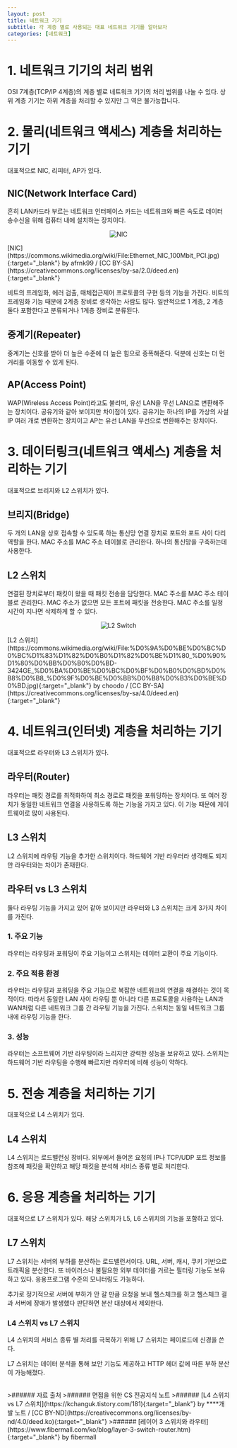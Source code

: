 ```yaml
---
layout: post
title: 네트워크 기기
subtitle: 각 계층 별로 사용되는 대표 네트워크 기기를 알아보자
categories: [네트워크]
---
```


# 1. 네트워크 기기의 처리 범위

OSI 7계층(TCP/IP 4계층)의 계층 별로 네트워크 기기의 처리 범위를 나눌 수 있다. 상위 계층 기기는 하위 계층을 처리할 수 있지만 그 역은 불가능합니다. 

# 2. 물리(네트워크 액세스) 계층을 처리하는 기기

대표적으로 NIC, 리피터, AP가 있다.

## NIC(Network Interface Card)

흔히 LAN카드라 부르는 네트워크 인터페이스 카드는 네트워크와 빠른 속도로 데이터 송수신을 위해 컴퓨터 내에 설치하는 장치이다.

<p align="center"><img class="img-fluid" src="https://upload.wikimedia.org/wikipedia/commons/6/60/Ethernet_NIC_100Mbit_PCI.jpg" alt="NIC" /></p>
<span class="caption text-muted">[NIC](https://commons.wikimedia.org/wiki/File:Ethernet_NIC_100Mbit_PCI.jpg){:target="_blank"} by afrnk99 / [CC BY-SA](https://creativecommons.org/licenses/by-sa/2.0/deed.en){:target="_blank"}</span>

비트의 프레임화, 에러 검출, 매체접근제어 프로토콜의 구현 등의 기능을 가진다. 비트의 프레임화 기능 때문에 2계층 장비로 생각하는 사람도 많다. 일반적으로 1 계층, 2 계층 둘다 포함한다고 분류되거나 1계층 장비로 분류된다.

## 중계기(Repeater)

중계기는 신호를 받아 더 높은 수준에 더 높은 힘으로 증폭해준다. 덕분에 신호는 더 먼 거리를 이동할 수 있게 된다. 

## AP(Access Point)

WAP(Wireless Access Point)라고도 불리며, 유선 LAN을 무선 LAN으로 변환해주는 장치이다. 공유기와 같아 보이지만 차이점이 있다. 공유기는 하나의 IP를 가상의 사설 IP 여러 개로 변환하는 장치이고 AP는 유선 LAN을 무선으로 변환해주는 장치이다.

# 3. 데이터링크(네트워크 액세스) 계층을 처리하는 기기

대표적으로 브리지와 L2 스위치가 있다.

## 브리지(Bridge)

두 개의 LAN을 상호 접속할 수 있도록 하는 통신망 연결 장치로 포트와 포트 사이 다리 역할을 한다. MAC 주소를 MAC 주소 테이블로 관리한다. 하나의 통신망을 구축하는데 사용한다.

## L2 스위치

연결된 장치로부터 패킷이 왔을 때 패킷 전송을 담당한다. MAC 주소를 MAC 주소 테이블로 관리한다. MAC 주소가 없으면 모든 포트에 패킷을 전송한다. MAC 주소를 일정 시간이 지나면 삭제하게 할 수 있다.

<p align="center"><img class="img-fluid" src="https://upload.wikimedia.org/wikipedia/commons/8/8c/Коммутатор_Арлан-3424GE_компании_Полигон.jpg" alt="L2 Switch" /></p>
<span class="caption text-muted">[L2 스위치](https://commons.wikimedia.org/wiki/File:%D0%9A%D0%BE%D0%BC%D0%BC%D1%83%D1%82%D0%B0%D1%82%D0%BE%D1%80_%D0%90%D1%80%D0%BB%D0%B0%D0%BD-3424GE_%D0%BA%D0%BE%D0%BC%D0%BF%D0%B0%D0%BD%D0%B8%D0%B8_%D0%9F%D0%BE%D0%BB%D0%B8%D0%B3%D0%BE%D0%BD.jpg){:target="_blank"} by choodo / [CC BY-SA](https://creativecommons.org/licenses/by-sa/4.0/deed.en){:target="_blank"}</span>


# 4. 네트워크(인터넷) 계층을 처리하는 기기

대표적으로 라우터와 L3 스위치가 있다.

## 라우터(Router)

라우터는 패킷 경로를 최적화하여 최소 경로로 패킷을 포워딩하는 장치이다. 또 여러 장치가 동일한 네트워크 연결을 사용하도록 하는 기능을 가지고 있다. 이 기능 때문에 게이트웨이로 많이 사용된다.

## L3 스위치

L2 스위치에 라우팅 기능을 추가한 스위치이다. 하드웨어 기반 라우터라 생각해도 되지만 라우터와는 차이가 존재한다.

## 라우터 vs L3 스위치

둘다 라우팅 기능을 가지고 있어 같아 보이지만 라우터와 L3 스위치는 크게 3가지 차이를 가진다.

### 1. 주요 기능

라우터는 라우팅과 포워딩이 주요 기능이고 스위치는 데이터 교환이 주요 기능이다.

### 2. 주요 적용 환경

라우터는 라우팅과 포워딩을 주요 기능으로 복잡한 네트워크의 연결을 해결하는 것이 목적이다. 따라서 동일한 LAN 사이 라우팅 뿐 아니라 다른 프로토콜을 사용하는 LAN과 WAN처럼 다른 네트워크 그룹 간 라우팅 기능을 가진다. 스위치는 동일 네트워크 그룹 내에 라우팅 기능을 한다.

### 3. 성능

라우터는 소프트웨어 기반 라우팅이라 느리지만 강력한 성능을 보유하고 있다. 스위치는 하드웨어 기반 라우팅을 수행해 빠르지만 라우터에 비해 성능이 약하다.

# 5. 전송 계층을 처리하는 기기

대표적으로 L4 스위치가 있다. 

## L4 스위치

L4 스위치는 로드밸런싱 장비다. 외부에서 들어온 요청의 IP나 TCP/UDP 포트 정보를 참조해 패킷을 확인하고 해당 패킷을 분석해 서비스 종류 별로 처리한다.

# 6. 응용 계층을 처리하는 기기

대표적으로 L7 스위치가 있다. 해당 스위치가 L5, L6 스위치의 기능을 포함하고 있다.

## L7 스위치

L7 스위치는 서버의 부하를 분산하는 로드밸런서이다. URL, 서버, 캐시, 쿠키 기반으로 트래픽을 분산한다. 또 바이러스나 불필요한 외부 데이터를 거르는 필터링 기능도 보유하고 있다. 응용프로그램 수준의 모니터링도 가능하다.

추가로 정기적으로 서버에 부하가 안 갈 만큼 요청을 보내 헬스체크를 하고 헬스체크 결과 서버에 장애가 발생했다 판단하면 분산 대상에서 제외한다. 

### L4 스위치 vs L7 스위치

L4 스위치의 서비스 종류 별 처리를 극복하기 위해 L7 스위치는 페이로드에 신경을 쓴다.

L7 스위치는 데이터 분석을 통해 보안 기능도 제공하고 HTTP 헤더 값에 따른 부하 분산이 가능해졌다.


<br>
>###### 자료 출처
>###### 면접을 위한 CS 전공지식 노트
>###### [L4 스위치 vs L7 스위치](https://kchanguk.tistory.com/181){:target="_blank"} by ****개발 노트 / [CC BY-ND](https://creativecommons.org/licenses/by-nd/4.0/deed.ko){:target="_blank"}
>###### [레이어 3 스위치와 라우터](https://www.fibermall.com/ko/blog/layer-3-switch-router.htm){:target="_blank"} by fibermall